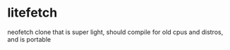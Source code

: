 # litefetch
neofetch clone that is super light, should compile for old cpus and distros, and is portable
